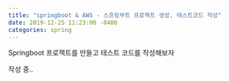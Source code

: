 ```yaml
---
title: "springboot & AWS - 스프링부트 프로젝트 생성, 테스트코드 작성"
date: 2019-12-25 11:23:00 -0400
categories: spring
---
```


Springboot 프로젝트를 만들고 테스트 코드를 작성해보자

작성 중..